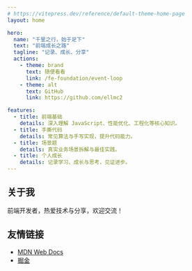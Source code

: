 ```yaml
---
# https://vitepress.dev/reference/default-theme-home-page
layout: home

hero:
  name: "千里之行，始于足下"
  text: "前端成长之路"
  tagline: "记录、成长、分享"
  actions:
    - theme: brand
      text: 随便看看
      link: /fe-foundation/event-loop
    - theme: alt
      text: GitHub
      link: https://github.com/ellmc2

features:
  - title: 前端基础
    details: 深入理解 JavaScript、性能优化、工程化等核心知识。
  - title: 手撕代码
    details: 常见算法与手写实现，提升代码能力。
  - title: 场景题
    details: 真实业务场景拆解与最佳实践。
  - title: 个人成长
    details: 记录学习、成长与思考，见证进步。
---
```


## 关于我

前端开发者，热爱技术与分享，欢迎交流！

## 友情链接

- [MDN Web Docs](https://developer.mozilla.org/zh-CN/)
- [掘金](https://juejin.cn/)
